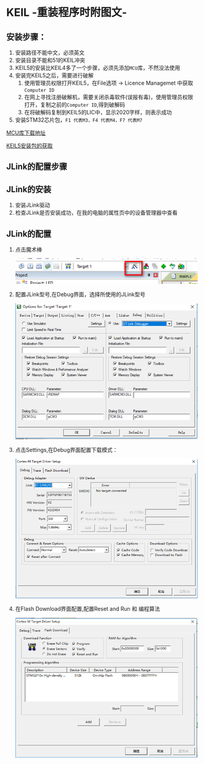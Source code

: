 # KEIL -重装程序时附图文- 

## 安装步骤：

1. 安装路径不能中文，必须英文
2. 安装目录不能和51的KEIL冲突
3. KEIL5的安装比KEIL4多了一个步骤，必须先添加`MCU`库，不然没法使用
4. 安装完KEIL5之后，需要进行破解
   1. 使用管理员权限打开KEIL5，在File选项 -> Licence Managemet 中获取`Computer ID`
   2. 在网上寻找注册破解机，需要关闭杀毒软件(误报有毒)，使用管理员权限打开，复制之前的`Computer ID`,得到破解码
   3. 在将破解码复制到KEIL5的LIC中，显示2020字样，则表示成功
5. 安装STM32芯片包，`F1 代表M3，F4 代表M4，F7 代表M7`

[MCU库下载地址](http://www.keil.com/dd2/pack/ )

[KEIL5安装包的获取](https://www.keil.com/download/product/ )

## JLink的配置步骤

## JLink的安装

1. 安装JLink驱动
2. 检查JLink是否安装成功，在我的电脑的属性页中的设备管理器中查看

## JLink的配置

1. 点击魔术棒

   ![](media/魔术棒.png)

2. 配置JLink型号,在Debug界面，选择所使用的JLink型号

   ![](media/JLink型号选择.png)

3. 点击Settings,在Debug界面配置下载模式：

   ![](media/下载模式选择.png)

4. 在Flash Download界面配置,配置Reset and Run 和 编程算法

   ![](media/FlashDownload.png)

